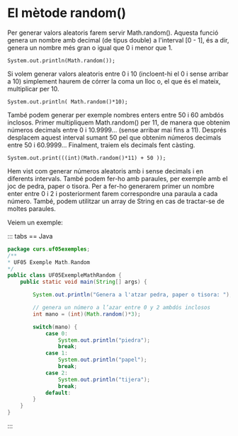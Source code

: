 # El mètode random()

Per generar valors aleatoris farem servir Math.random(). Aquesta funció genera un nombre amb decimal (de tipus double) a l'interval [0 - 1], és a dir, genera un nombre més gran o igual que 0 i menor que 1.

`System.out.println(Math.random());`

Si volem generar valors aleatoris entre 0 i 10 (incloent-hi el 0 i sense arribar a 10) simplement haurem de córrer la coma un lloc o, el que és el mateix, multiplicar per 10.

`System.out.println( Math.random()*10);`

També podem generar per exemple nombres enters entre 50 i 60 ambdós inclosos. Primer multipliquem Math.random() per 11, de manera que obtenim números decimals entre 0 i 10.9999… (sense arribar mai fins a 11). Després desplacem aquest interval sumant 50 pel que obtenim números decimals entre 50 i 60.9999… Finalment, traiem els decimals fent càsting.

`System.out.print(((int)(Math.random()*11) + 50 ));`

Hem vist com generar números aleatoris amb i sense decimals i en diferents intervals. També podem fer-ho amb paraules, per exemple amb el joc de pedra, paper o tisora. Per a fer-ho generarem primer un nombre enter entre 0 i 2 i posteriorment farem correspondre una paraula a cada número. També, podem utilitzar un array de String en cas de tractar-se de moltes paraules.

Veiem un exemple:

::: tabs
== Java

```java
package curs.uf05exemples;
/**
* UF05 Exemple Math.Random
*/
public class UF05ExempleMathRandom {
    public static void main(String[] args) {

        System.out.println("Genera a l'atzar pedra, paper o tisora: ");

        // genera un número a l’azar entre 0 y 2 ambdós inclosos
        int mano = (int)(Math.random()*3);

        switch(mano) {
            case 0:
                System.out.println("piedra");
                break;
            case 1:
                System.out.println("papel");
                break;
            case 2:
                System.out.println("tijera");
                break;
            default:
        }
    }
}
```

:::
